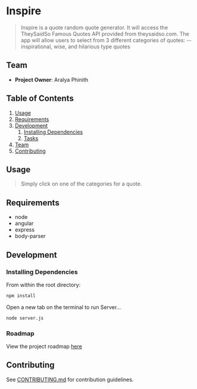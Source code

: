 # Inspire

> Inspire is a quote random quote generator.  It will access the TheySaidSo Famous Quotes API provided from theysaidso.com. The app will allow users to select from 3 different categories of quotes:
  -- inspirational, wise, and hilarious type quotes

## Team

  - __Project Owner__: Aralya Phinith


## Table of Contents

1. [Usage](#Usage)
1. [Requirements](#requirements)
1. [Development](#development)
    1. [Installing Dependencies](#installing-dependencies)
    1. [Tasks](#tasks)
1. [Team](#team)
1. [Contributing](#contributing)

## Usage

> Simply click on one of the categories for a quote.

## Requirements

- node
- angular
- express
- body-parser

## Development

### Installing Dependencies

From within the root directory:

```sh
npm install
```

Open a new tab on the terminal to run Server...
```sh
node server.js
```

### Roadmap

View the project roadmap [here](https://github.com/Aphinith/Inspire)


## Contributing

See [CONTRIBUTING.md](_CONTRIBUTING.md) for contribution guidelines.
